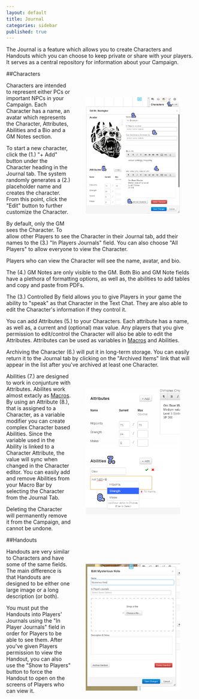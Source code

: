 ```yaml
---
layout: default
title: Journal
categories: sidebar
published: true
---
```


The Journal is a feature which allows you to create Characters and Handouts which you can choose to keep private or share with your players. It serves as a central repository for information about your Campaign.

##Characters

<img src="/images/CharacterSS1.jpg" align="right" width="50%" hspace="40" vspace="40" />

Characters are intended to represent either PCs or important NPCs in your Campaign. Each Character has a name, an avatar which represents the Character, Attributes, Abilities and a Bio and a GM Notes section.

To start a new character, click the (1.) "+ Add" button under the Character heading in the Journal tab. The system randomly generates a (2.) placeholder name and creates the character. From this point, click the "Edit" button to further customize the Character. 

By default, only the GM sees the Character. To allow other Players to see the Character in their Journal tab, add their names to the (3.) "In Players Journals" field. You can also choose "All Players" to allow everyone to view the Character.

Players who can view the Character will see the name, avatar, and bio.

The (4.) GM Notes are only visible to the GM. Both Bio and GM Note fields have a plethora of formatting options, as well as, the abilities to add tables and copy and paste from PDFs.

The (3.) Controlled By field allows you to give Players in your game the ability to "speak" as that Character in the Text Chat. They are also able to edit the Character's information if they control it.

You can add Attributes (5.) to your Characters. Each attribute has a name, as well as, a current and (optional) max value. Any players that you give permission to edit/control the Character will also be able to edit the Attributes. Attributes can be used as variables in [Macros](/macros) and Abilities.

Archiving the Character (6.) will put it in long-term storage. You can easily return it to the Journal tab by clicking on the "Archived Items" link that will appear in the list after you've archived at least one Character. 

<img src="/images/CharacterSS2.jpg" align="right" width="50%" hspace="40" vspace="40" />

Abilities (7.) are designed to work in conjunture with Attributes. Abilites work almost extacly as [Macros](/macros). By using an Attribute (8.), that is assigned to a Character, as a variable modifier you can create complex Character based Abilities. Since the variable used in the Ability is linked to a Character Attribute, the value will sync when changed in the Character editor. You can easily add and remove Abilities from your Macro Bar by selecting the Character from the Journal Tab.

Deleting the Character will permanently remove it from the Campaign, and cannot be undone.

##Handouts

<img src="/images/EditNote.jpg" align="right" width="50%" hspace="40" vspace="40" />

Handouts are very similar to Characters and have some of the same fields. The main difference is that Handouts are designed to be either one large image or a long description (or both). 

You must put the Handouts into Players' Journals using the "In Player Journals" field in order for Players to be able to see them. After you've given Players permission to view the Handout, you can also use the "Show to Players" button to force the Handout to open on the screens of Players who can view it.